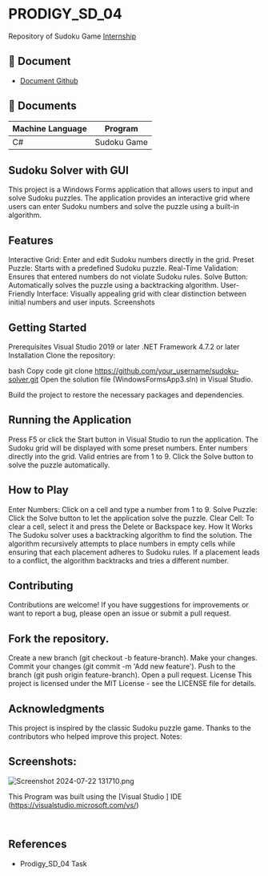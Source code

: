 
# PRODIGY_SD_04

Repository of Sudoku Game
[Internship](https://github.com/LizzyTrevisan/Prodigy_SD_04)



## 📑 Document
- [Document Github](https://github.com/LizzyTrevisan/Prodigy_SD_04)

## 📔 Documents

| Machine Language | Program |
| ------- | ------------ |
| C# |   Sudoku Game 

## Sudoku Solver with GUI


This project is a Windows Forms application that allows users to input and solve Sudoku puzzles. The application provides an interactive grid where users can enter Sudoku numbers and solve the puzzle using a built-in algorithm.

## Features
Interactive Grid: Enter and edit Sudoku numbers directly in the grid.
Preset Puzzle: Starts with a predefined Sudoku puzzle.
Real-Time Validation: Ensures that entered numbers do not violate Sudoku rules.
Solve Button: Automatically solves the puzzle using a backtracking algorithm.
User-Friendly Interface: Visually appealing grid with clear distinction between initial numbers and user inputs.
Screenshots


## Getting Started
Prerequisites
Visual Studio 2019 or later
.NET Framework 4.7.2 or later
Installation
Clone the repository:

bash
Copy code
git clone https://github.com/your_username/sudoku-solver.git
Open the solution file (WindowsFormsApp3.sln) in Visual Studio.

Build the project to restore the necessary packages and dependencies.

## Running the Application
Press F5 or click the Start button in Visual Studio to run the application.
The Sudoku grid will be displayed with some preset numbers.
Enter numbers directly into the grid. Valid entries are from 1 to 9.
Click the Solve button to solve the puzzle automatically.
## How to Play
Enter Numbers: Click on a cell and type a number from 1 to 9.
Solve Puzzle: Click the Solve button to let the application solve the puzzle.
Clear Cell: To clear a cell, select it and press the Delete or Backspace key.
How It Works
The Sudoku solver uses a backtracking algorithm to find the solution. The algorithm recursively attempts to place numbers in empty cells while ensuring that each placement adheres to Sudoku rules. If a placement leads to a conflict, the algorithm backtracks and tries a different number.

## Contributing
Contributions are welcome! If you have suggestions for improvements or want to report a bug, please open an issue or submit a pull request.

## Fork the repository.
Create a new branch (git checkout -b feature-branch).
Make your changes.
Commit your changes (git commit -m 'Add new feature').
Push to the branch (git push origin feature-branch).
Open a pull request.
License
This project is licensed under the MIT License - see the LICENSE file for details.

## Acknowledgments
This project is inspired by the classic Sudoku puzzle game.
Thanks to the contributors who helped improve this project.
Notes:


## Screenshots: 

![Screenshot 2024-07-22 131710.png]([https://github.com/LizzyTrevisan/Prodigy_SD_04/commit/d64eddc4d17d36de49f741fb32eea5b2a2f8b93c](https://github.com/LizzyTrevisan/Prodigy_SD_04/blob/main/Screenshot%202024-07-22%20131710.png?raw=true))




This Program was built using the [Visual Studio ] IDE (https://visualstudio.microsoft.com/vs/)
```


```
## References
- Prodigy_SD_04 Task
